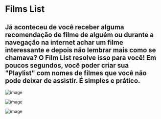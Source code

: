 # Films List

## Já aconteceu de você receber alguma recomendação de filme de alguém ou durante a navegação na internet achar um filme interessante e depois não lembrar mais como se chamava? O Film List resolve isso para você! Em poucos segundos, você poder criar sua "Playlist" com nomes de filmes que você não pode deixar de assistir. É simples e prático.
![image](https://user-images.githubusercontent.com/96800713/219051291-33b823bf-1b6d-4483-9888-a02b29b2779d.png)

![image](https://user-images.githubusercontent.com/96800713/219051479-ea886c7c-5ad4-4545-9bd0-7964f3866b40.png)

![image](https://user-images.githubusercontent.com/96800713/219050740-20dc7f53-d425-4aef-b96e-c6809670ded4.png)

